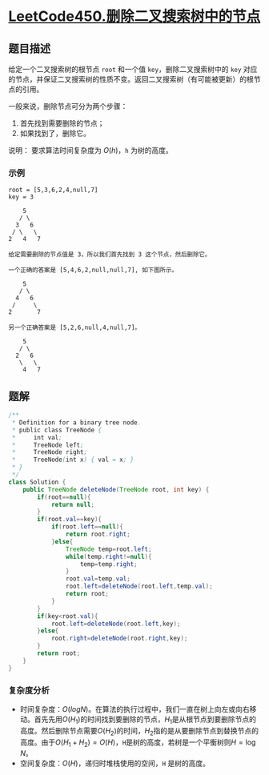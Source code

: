 # [LeetCode450.删除二叉搜索树中的节点](https://leetcode-cn.com/problems/delete-node-in-a-bst/)
## 题目描述
给定一个二叉搜索树的根节点 `root` 和一个值 `key`，删除二叉搜索树中的 `key` 对应的节点，并保证二叉搜索树的性质不变。返回二叉搜索树（有可能被更新）的根节点的引用。

一般来说，删除节点可分为两个步骤：

1. 首先找到需要删除的节点；
2. 如果找到了，删除它。

说明： 要求算法时间复杂度为 $O(h)$，`h` 为树的高度。

### 示例
```
root = [5,3,6,2,4,null,7]
key = 3

    5
   / \
  3   6
 / \   \
2   4   7

给定需要删除的节点值是 3，所以我们首先找到 3 这个节点，然后删除它。

一个正确的答案是 [5,4,6,2,null,null,7], 如下图所示。

    5
   / \
  4   6
 /     \
2       7

另一个正确答案是 [5,2,6,null,4,null,7]。

    5
   / \
  2   6
   \   \
    4   7
```
## 题解
```java
/**
 * Definition for a binary tree node.
 * public class TreeNode {
 *     int val;
 *     TreeNode left;
 *     TreeNode right;
 *     TreeNode(int x) { val = x; }
 * }
 */
class Solution {
    public TreeNode deleteNode(TreeNode root, int key) {
        if(root==null){
            return null;
        }
        if(root.val==key){
            if(root.left==null){
                return root.right;
            }else{
                TreeNode temp=root.left;
                while(temp.right!=null){
                    temp=temp.right;
                }
                root.val=temp.val;
                root.left=deleteNode(root.left,temp.val);
                return root;
            }
        }
        if(key<root.val){
            root.left=deleteNode(root.left,key);
        }else{
            root.right=deleteNode(root.right,key);
        }
        return root;
    }
}
```
### 复杂度分析

- 时间复杂度：$O(logN)$。在算法的执行过程中，我们一直在树上向左或向右移动。首先先用$O(H_{1})$的时间找到要删除的节点，$H_{1}$是从根节点到要删除节点的高度。然后删除节点需要$O(H_{2})$的时间，$H_{2}$指的是从要删除节点到替换节点的高度。由于$O(H_{1}+H_{2})=O(H)$，`H`是树的高度，若树是一个平衡树则$H=\log N$。
- 空间复杂度：$O(H)$，递归时堆栈使用的空间，`H` 是树的高度。

